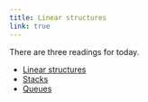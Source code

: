 ```yaml
---
title: Linear structures
link: true
---
```

There are three readings for today.

* [Linear structures](../readings/linear-structures)
* [Stacks](../readings/stacks)
* [Queues](../readings/queues)

